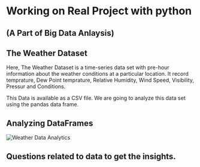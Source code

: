 # Working on Real Project with python

## (A Part of Big Data Anlaysis)

## The Weather Dataset

Here, The Weather Dataset is a time-series data set with pre-hour information about the weather conditions at a particular location. It record temprature, Dew Point temprature, Relative Humidity, Wind Speed, Visibility, Pressur and Conditions.

This Data is available as a CSV file. We are going to analyze this data set using the pandas data frame.

## Analyzing DataFrames
![Weather Data Analytics](https://user-images.githubusercontent.com/37445224/162911056-1f478e66-dc34-4104-8508-5b6c3b3ff5e1.png)

## Questions related to data to get the insights.
